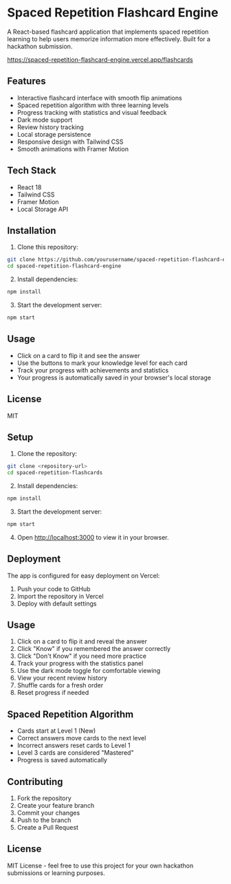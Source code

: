 # Spaced Repetition Flashcard Engine

A React-based flashcard application that implements spaced repetition learning to help users memorize information more effectively. Built for a hackathon submission.

https://spaced-repetition-flashcard-engine.vercel.app/flashcards

## Features

- Interactive flashcard interface with smooth flip animations
- Spaced repetition algorithm with three learning levels
- Progress tracking with statistics and visual feedback
- Dark mode support
- Review history tracking
- Local storage persistence
- Responsive design with Tailwind CSS
- Smooth animations with Framer Motion

## Tech Stack

- React 18
- Tailwind CSS
- Framer Motion
- Local Storage API

## Installation

1. Clone this repository:
```bash
git clone https://github.com/yourusername/spaced-repetition-flashcard-engine.git
cd spaced-repetition-flashcard-engine
```

2. Install dependencies:
```bash
npm install
```

3. Start the development server:
```bash
npm start
```

## Usage

- Click on a card to flip it and see the answer
- Use the buttons to mark your knowledge level for each card
- Track your progress with achievements and statistics
- Your progress is automatically saved in your browser's local storage

## License

MIT

## Setup

1. Clone the repository:
```bash
git clone <repository-url>
cd spaced-repetition-flashcards
```

2. Install dependencies:
```bash
npm install
```

3. Start the development server:
```bash
npm start
```

4. Open [http://localhost:3000](http://localhost:3000) to view it in your browser.

## Deployment

The app is configured for easy deployment on Vercel:

1. Push your code to GitHub
2. Import the repository in Vercel
3. Deploy with default settings

## Usage

1. Click on a card to flip it and reveal the answer
2. Click "Know" if you remembered the answer correctly
3. Click "Don't Know" if you need more practice
4. Track your progress with the statistics panel
5. Use the dark mode toggle for comfortable viewing
6. View your recent review history
7. Shuffle cards for a fresh order
8. Reset progress if needed

## Spaced Repetition Algorithm

- Cards start at Level 1 (New)
- Correct answers move cards to the next level
- Incorrect answers reset cards to Level 1
- Level 3 cards are considered "Mastered"
- Progress is saved automatically

## Contributing

1. Fork the repository
2. Create your feature branch
3. Commit your changes
4. Push to the branch
5. Create a Pull Request

## License

MIT License - feel free to use this project for your own hackathon submissions or learning purposes. 
